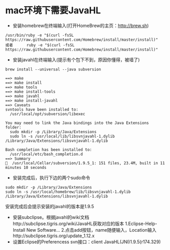 # mac环境下需要JavaHL

* 安装homebrew在终端输入(打开HomeBrew的主页：http://brew.sh)
```shell
/usr/bin/ruby -e "$(curl -fsSL https://raw.githubusercontent.com/Homebrew/install/master/install)"
或者      ruby -e "$(curl -fsSL https://raw.githubusercontent.com/Homebrew/install/master/install)"
```
* 安装javahl在终端输入(提示有个包下不到，原因你懂得，被墙了)
```shell
brew install --universal --java subversion
```

```shell
==> make
==> make install
==> make tools
==> make install-tools
==> make javahl
==> make install-javahl
==> Caveats
svntools have been installed to:
  /usr/local/opt/subversion/libexec

You may need to link the Java bindings into the Java Extensions folder:
  sudo mkdir -p /Library/Java/Extensions
  sudo ln -s /usr/local/lib/libsvnjavahl-1.dylib /Library/Java/Extensions/libsvnjavahl-1.dylib

Bash completion has been installed to:
  /usr/local/etc/bash_completion.d
==> Summary
🍺  /usr/local/Cellar/subversion/1.9.5_1: 151 files, 23.4M, built in 11 minutes 10 seconds
```

* 安装完成后，执行下边的两个sudo命令
```shell
sudo mkdir -p /Library/Java/Extensions
sudo ln -s /usr/local/homebrew/lib/libsvnjavahl-1.dylib /Library/Java/Extensions/libsvnjavahl-1.dylib
```
安装完成后会提示安装的javahl的版本是1.9.5
* 安装subclipse。根据javahl的wiki文档http://subclipse.tigris.org/wiki/JavaHL获取对应的版本
1.Eclipse-Help-Install New Software...
2.点击add按钮，name随便输入，Location输入http://subclipse.tigris.org/update_1.12.x
* 设置Eclipse的Preferencess
svn接口：client JavaHL(JNI)1.9.5(r174.329)
